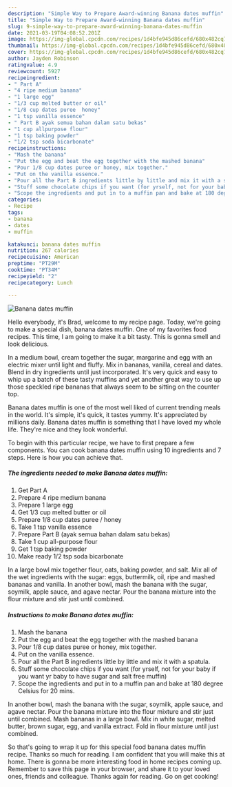 ```yaml
---
description: "Simple Way to Prepare Award-winning Banana dates muffin"
title: "Simple Way to Prepare Award-winning Banana dates muffin"
slug: 9-simple-way-to-prepare-award-winning-banana-dates-muffin
date: 2021-03-19T04:08:52.201Z
image: https://img-global.cpcdn.com/recipes/1d4bfe945d86cefd/680x482cq70/banana-dates-muffin-recipe-main-photo.jpg
thumbnail: https://img-global.cpcdn.com/recipes/1d4bfe945d86cefd/680x482cq70/banana-dates-muffin-recipe-main-photo.jpg
cover: https://img-global.cpcdn.com/recipes/1d4bfe945d86cefd/680x482cq70/banana-dates-muffin-recipe-main-photo.jpg
author: Jayden Robinson
ratingvalue: 4.9
reviewcount: 5927
recipeingredient:
- " Part A"
- "4 ripe medium banana"
- "1 large egg"
- "1/3 cup melted butter or oil"
- "1/8 cup dates puree  honey"
- "1 tsp vanilla essence"
- " Part B ayak semua bahan dalam satu bekas"
- "1 cup allpurpose flour"
- "1 tsp baking powder"
- "1/2 tsp soda bicarbonate"
recipeinstructions:
- "Mash the banana"
- "Put the egg and beat the egg together with the mashed banana"
- "Pour 1/8 cup dates puree or honey, mix together."
- "Put on the vanilla essence."
- "Pour all the Part B ingredients little by little and mix it with a spatula."
- "Stuff some chocolate chips if you want (for yrself, not for your baby if you want yr baby to have sugar and salt free muffin)"
- "Scope the ingredients and put in to a muffin pan and bake at 180 degree Celsius for 20 mins."
categories:
- Recipe
tags:
- banana
- dates
- muffin

katakunci: banana dates muffin 
nutrition: 267 calories
recipecuisine: American
preptime: "PT29M"
cooktime: "PT34M"
recipeyield: "2"
recipecategory: Lunch

---
```



![Banana dates muffin](https://img-global.cpcdn.com/recipes/1d4bfe945d86cefd/680x482cq70/banana-dates-muffin-recipe-main-photo.jpg)

Hello everybody, it's Brad, welcome to my recipe page. Today, we're going to make a special dish, banana dates muffin. One of my favorites food recipes. This time, I am going to make it a bit tasty. This is gonna smell and look delicious.

In a medium bowl, cream together the sugar, margarine and egg with an electric mixer until light and fluffy. Mix in bananas, vanilla, cereal and dates. Blend in dry ingredients until just incorporated. It&#39;s very quick and easy to whip up a batch of these tasty muffins and yet another great way to use up those speckled ripe bananas that always seem to be sitting on the counter top.

Banana dates muffin is one of the most well liked of current trending meals in the world. It's simple, it's quick, it tastes yummy. It's appreciated by millions daily. Banana dates muffin is something that I have loved my whole life. They're nice and they look wonderful.


To begin with this particular recipe, we have to first prepare a few components. You can cook banana dates muffin using 10 ingredients and 7 steps. Here is how you can achieve that.

<!--inarticleads1-->

##### The ingredients needed to make Banana dates muffin:

1. Get  Part A
1. Prepare 4 ripe medium banana
1. Prepare 1 large egg
1. Get 1/3 cup melted butter or oil
1. Prepare 1/8 cup dates puree / honey
1. Take 1 tsp vanilla essence
1. Prepare  Part B (ayak semua bahan dalam satu bekas)
1. Take 1 cup all-purpose flour
1. Get 1 tsp baking powder
1. Make ready 1/2 tsp soda bicarbonate


In a large bowl mix together flour, oats, baking powder, and salt. Mix all of the wet ingredients with the sugar: eggs, buttermilk, oil, ripe and mashed bananas and vanilla. In another bowl, mash the banana with the sugar, soymilk, apple sauce, and agave nectar. Pour the banana mixture into the flour mixture and stir just until combined. 

<!--inarticleads2-->

##### Instructions to make Banana dates muffin:

1. Mash the banana
1. Put the egg and beat the egg together with the mashed banana
1. Pour 1/8 cup dates puree or honey, mix together.
1. Put on the vanilla essence.
1. Pour all the Part B ingredients little by little and mix it with a spatula.
1. Stuff some chocolate chips if you want (for yrself, not for your baby if you want yr baby to have sugar and salt free muffin)
1. Scope the ingredients and put in to a muffin pan and bake at 180 degree Celsius for 20 mins.


In another bowl, mash the banana with the sugar, soymilk, apple sauce, and agave nectar. Pour the banana mixture into the flour mixture and stir just until combined. Mash bananas in a large bowl. Mix in white sugar, melted butter, brown sugar, egg, and vanilla extract. Fold in flour mixture until just combined. 

So that's going to wrap it up for this special food banana dates muffin recipe. Thanks so much for reading. I am confident that you will make this at home. There is gonna be more interesting food in home recipes coming up. Remember to save this page in your browser, and share it to your loved ones, friends and colleague. Thanks again for reading. Go on get cooking!
